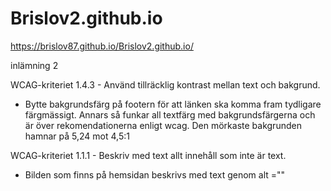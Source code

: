 # Brislov2.github.io
https://brislov87.github.io/Brislov2.github.io/

inlämning 2

WCAG-kriteriet 1.4.3 - Använd tillräcklig kontrast mellan text och bakgrund.
- Bytte bakgrundsfärg på footern för att länken ska komma fram tydligare färgmässigt. Annars så funkar all textfärg med bakgrundsfärgerna och är över rekomendationerna enligt wcag. Den mörkaste bakgrunden hamnar på 5,24 mot 4,5:1


WCAG-kriteriet 1.1.1 - Beskriv med text allt innehåll som inte är text.
- Bilden som finns på hemsidan beskrivs med text genom alt =""
